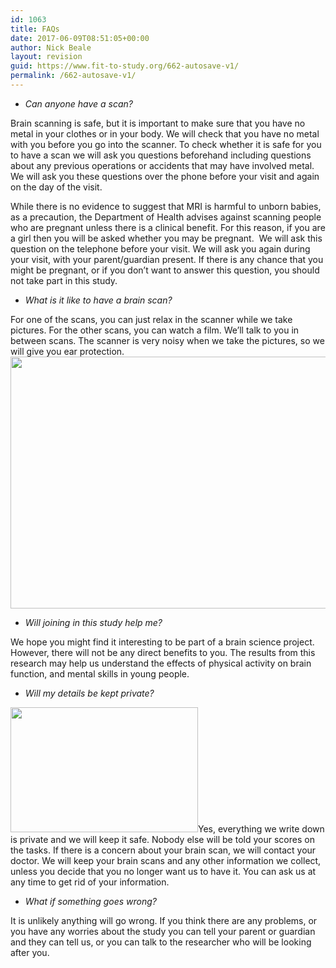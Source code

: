 ```yaml
---
id: 1063
title: FAQs
date: 2017-06-09T08:51:05+00:00
author: Nick Beale
layout: revision
guid: https://www.fit-to-study.org/662-autosave-v1/
permalink: /662-autosave-v1/
---
```

  * _Can anyone have a scan?_

Brain scanning is safe, but it is important to make sure that you have no metal in your clothes or in your body. We will check that you have no metal with you before you go into the scanner. To check whether it is safe for you to have a scan we will ask you questions beforehand including questions about any previous operations or accidents that may have involved metal. We will ask you these questions over the phone before your visit and again on the day of the visit.

While there is no evidence to suggest that MRI is harmful to unborn babies, as a precaution, the Department of Health advises against scanning people who are pregnant unless there is a clinical benefit. For this reason, if you are a girl then you will be asked whether you may be pregnant.  We will ask this question on the telephone before your visit. We will ask you again during your visit, with your parent/guardian present. If there is any chance that you might be pregnant, or if you don’t want to answer this question, you should not take part in this study.

  * _What is it like to have a brain scan?_

For one of the scans, you can just relax in the scanner while we take pictures. For the other scans, you can watch a film. We’ll talk to you in between scans. The scanner is very noisy when we take the pictures, so we will give you ear protection. [<img class="wp-image-776 size-full aligncenter" src="https://i2.wp.com/www.fit-to-study.org/wp-content/uploads/2017/04/Brain-scanning.jpg?resize=604%2C403&#038;ssl=1" alt="" width="604" height="403" srcset="https://i2.wp.com/www.fit-to-study.org/wp-content/uploads/2017/04/Brain-scanning.jpg?w=604&ssl=1 604w, https://i2.wp.com/www.fit-to-study.org/wp-content/uploads/2017/04/Brain-scanning.jpg?resize=300%2C200&ssl=1 300w" sizes="(max-width: 604px) 100vw, 604px" data-recalc-dims="1" />](https://i2.wp.com/www.fit-to-study.org/wp-content/uploads/2017/04/Brain-scanning.jpg?ssl=1)

  * _Will joining in this study help me?_

We hope you might find it interesting to be part of a brain science project. However, there will not be any direct benefits to you. The results from this research may help us understand the effects of physical activity on brain function, and mental skills in young people.

  * _Will my details be kept private?_

[<img class="size-medium wp-image-782 alignleft" src="https://i2.wp.com/www.fit-to-study.org/wp-content/uploads/2017/04/lock.jpg?resize=300%2C200&#038;ssl=1" alt="" width="300" height="200" srcset="https://i2.wp.com/www.fit-to-study.org/wp-content/uploads/2017/04/lock.jpg?resize=300%2C200&ssl=1 300w, https://i2.wp.com/www.fit-to-study.org/wp-content/uploads/2017/04/lock.jpg?resize=768%2C512&ssl=1 768w, https://i2.wp.com/www.fit-to-study.org/wp-content/uploads/2017/04/lock.jpg?w=940&ssl=1 940w" sizes="(max-width: 300px) 100vw, 300px" data-recalc-dims="1" />](https://i2.wp.com/www.fit-to-study.org/wp-content/uploads/2017/04/lock.jpg?ssl=1)Yes, everything we write down is private and we will keep it safe. Nobody else will be told your scores on the tasks. If there is a concern about your brain scan, we will contact your doctor. We will keep your brain scans and any other information we collect, unless you decide that you no longer want us to have it. You can ask us at any time to get rid of your information.

  * _What if something goes wrong?_

It is unlikely anything will go wrong. If you think there are any problems, or you have any worries about the study you can tell your parent or guardian and they can tell us, or you can talk to the researcher who will be looking after you.